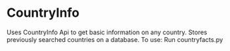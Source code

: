 # CountryInfo
Uses CountryInfo Api to get basic information on any country. Stores previously searched countries on a database.
To use:
Run countryfacts.py
